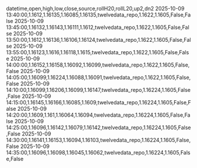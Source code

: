 datetime,open,high,low,close,source,rollH20,rollL20,up2,dn2
2025-10-09 13:40:00,1.1612,1.16135,1.16085,1.16135,twelvedata_repo,1.1622,1.1605,False,False
2025-10-09 13:45:00,1.16132,1.16143,1.16111,1.1612,twelvedata_repo,1.1622,1.1605,False,False
2025-10-09 13:50:00,1.1612,1.16136,1.16106,1.16124,twelvedata_repo,1.1622,1.1605,False,False
2025-10-09 13:55:00,1.16123,1.1616,1.16118,1.1615,twelvedata_repo,1.1622,1.1605,False,False
2025-10-09 14:00:00,1.16152,1.16158,1.16092,1.16099,twelvedata_repo,1.1622,1.1605,False,False
2025-10-09 14:05:00,1.16099,1.16224,1.16088,1.16091,twelvedata_repo,1.1622,1.1605,False,False
2025-10-09 14:10:00,1.16099,1.16206,1.16099,1.16147,twelvedata_repo,1.16224,1.1605,False,False
2025-10-09 14:15:00,1.16145,1.16166,1.16085,1.1609,twelvedata_repo,1.16224,1.1605,False,False
2025-10-09 14:20:00,1.1609,1.161,1.16064,1.16094,twelvedata_repo,1.16224,1.1605,False,False
2025-10-09 14:25:00,1.16096,1.16142,1.16079,1.16142,twelvedata_repo,1.16224,1.1605,False,False
2025-10-09 14:30:00,1.16141,1.16153,1.16094,1.16103,twelvedata_repo,1.16224,1.1605,False,False
2025-10-09 14:35:00,1.16096,1.16098,1.16045,1.16062,twelvedata_repo,1.16224,1.1605,False,False
